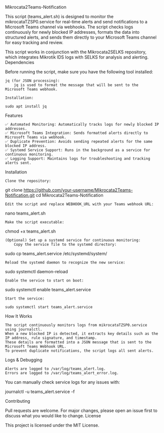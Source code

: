 Mikrocata2Teams-Notification

This script (teams_alert.sh) is designed to monitor the mikrocataTZSP0.service for real-time alerts and send notifications to a Microsoft Teams channel via webhooks. The script checks logs continuously for newly blocked IP addresses, formats the data into structured alerts, and sends them directly to your Microsoft Teams channel for easy tracking and review.

This script works in conjunction with the Mikrocata2SELKS repository, which integrates Mikrotik IDS logs with SELKS for analysis and alerting.
Dependencies

Before running the script, make sure you have the following tool installed:

    jq (for JSON processing):
        jq is used to format the message that will be sent to the Microsoft Teams webhook.

    Installation:

    sudo apt install jq

Features

    ✅ Automated Monitoring: Automatically tracks logs for newly blocked IP addresses.
    ✅ Microsoft Teams Integration: Sends formatted alerts directly to Microsoft Teams via webhook.
    ✅ Duplicate Prevention: Avoids sending repeated alerts for the same blocked IP address.
    ✅ Systemd Service Support: Runs in the background as a service for continuous monitoring.
    ✅ Logging Support: Maintains logs for troubleshooting and tracking alerts sent.

Installation

    Clone the repository:

git clone https://github.com/your-username/Mikrocata2Teams-Notification.git
cd Mikrocata2Teams-Notification

    Edit the script and replace WEBHOOK_URL with your Teams webhook URL:

nano teams_alert.sh

    Make the script executable:

chmod +x teams_alert.sh

    (Optional) Set up a systemd service for continuous monitoring:
        Copy the service file to the systemd directory:

sudo cp teams_alert.service /etc/systemd/system/

    Reload the systemd daemon to recognize the new service:

sudo systemctl daemon-reload

    Enable the service to start on boot:

sudo systemctl enable teams_alert.service

    Start the service:

    sudo systemctl start teams_alert.service

How It Works

    The script continuously monitors logs from mikrocataTZSP0.service using journalctl.
    When a new blocked IP is detected, it extracts key details such as the IP address, rule signature, and timestamp.
    These details are formatted into a JSON message that is sent to the Microsoft Teams Webhook URL.
    To prevent duplicate notifications, the script logs all sent alerts.

Logs & Debugging

    Alerts are logged to /var/log/teams_alert.log.
    Errors are logged to /var/log/teams_alert_error.log.

You can manually check service logs for any issues with:

journalctl -u teams_alert.service -f

Contributing

Pull requests are welcome. For major changes, please open an issue first to discuss what you would like to change.
License

This project is licensed under the MIT License.
